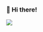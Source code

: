 ### 👋 Hi there!
<a href="https://github.com/devxb/gitanimals">
  <img src="https://render.gitanimals.org/farms/yyujin1231"/>
</a>
